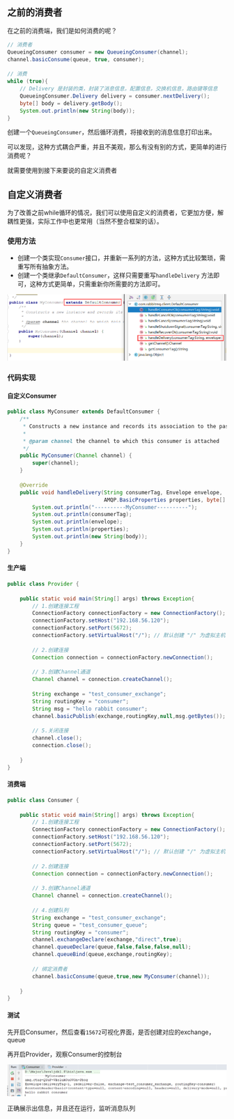 ## 之前的消费者

在之前的消费端，我们是如何消费的呢？

```java
// 消费者
QueueingConsumer consumer = new QueueingConsumer(channel);
channel.basicConsume(queue, true, consumer);

// 消费
while (true){
    // Delivery 是封装的类，封装了消息信息，配置信息，交换机信息，路由键等信息
    QueueingConsumer.Delivery delivery = consumer.nextDelivery();
    byte[] body = delivery.getBody();
    System.out.println(new String(body));
}
```

创建一个`QueueingConsumer`，然后循环消费，将接收到的消息信息打印出来。

可以发现，这种方式耦合严重，并且不美观，那么有没有别的方式，更简单的进行消费呢？

就需要使用到接下来要说的自定义消费者

## 自定义消费者

为了改善之前while循环的情况，我们可以使用自定义的消费者，它更加方便，解耦性更强，实际工作中也更常用（当然不整合框架的话）。

### 使用方法

- 创建一个类实现`Consumer`接口，并重新一系列的方法，这种方式比较繁琐，需重写所有抽象方法。
- 创建一个类继承`DefaultConsumer`，这样只需要重写`handleDelivery` 方法即可，这种方式更简单，只需重新你所需要的方法即可。

![1577254273796](../image/1577254273796.png)

### 代码实现

#### 自定义Consumer

```java
public class MyConsumer extends DefaultConsumer {
    /**
     * Constructs a new instance and records its association to the passed-in channel.
     *
     * @param channel the channel to which this consumer is attached
     */
    public MyConsumer(Channel channel) {
        super(channel);
    }

    @Override
    public void handleDelivery(String consumerTag, Envelope envelope,
                               AMQP.BasicProperties properties, byte[] body) throws IOException {
        System.out.println("----------MyConsumer----------");
        System.out.println(consumerTag);
        System.out.println(envelope);
        System.out.println(properties);
        System.out.println(new String(body));
    }
}
```

#### 生产端

```java
public class Provider {
    
    public static void main(String[] args) throws Exception{
        // 1.创建连接工程
        ConnectionFactory connectionFactory = new ConnectionFactory();
        connectionFactory.setHost("192.168.56.120");
        connectionFactory.setPort(5672);
        connectionFactory.setVirtualHost("/"); // 默认创建 "/" 为虚拟主机

        // 2.创建连接
        Connection connection = connectionFactory.newConnection();

        // 3.创建Channel通道
        Channel channel = connection.createChannel();

        String exchange = "test_consumer_exchange";
        String routingKey = "consumer";
        String msg = "hello rabbit consumer";
        channel.basicPublish(exchange,routingKey,null,msg.getBytes());

        // 5.关闭连接
        channel.close();
        connection.close();

    }
}
```

#### 消费端

```java
public class Consumer {

    public static void main(String[] args) throws Exception{
        // 1.创建连接工程
        ConnectionFactory connectionFactory = new ConnectionFactory();
        connectionFactory.setHost("192.168.56.120");
        connectionFactory.setPort(5672);
        connectionFactory.setVirtualHost("/"); // 默认创建 "/" 为虚拟主机

        // 2.创建连接
        Connection connection = connectionFactory.newConnection();

        // 3.创建Channel通道
        Channel channel = connection.createChannel();

        // 4.创建队列
        String exchange = "test_consumer_exchange";
        String queue = "test_consumer_queue";
        String routingKey = "consumer";
        channel.exchangeDeclare(exchange,"direct",true);
        channel.queueDeclare(queue,false,false,false,null);
        channel.queueBind(queue,exchange,routingKey);

        // 绑定消费者
        channel.basicConsume(queue,true,new MyConsumer(channel));

    }
}
```

#### 测试

先开启Consumer，然后查看`15672`可视化界面，是否创建对应的exchange，queue

再开启Provider，观察Consumer的控制台

![1577254701142](../image/1577254701142.png)

正确展示出信息，并且还在运行，监听消息队列